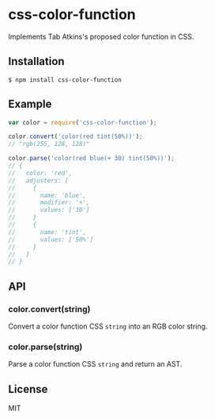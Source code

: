 
# css-color-function
  
  Implements Tab Atkins's proposed color function in CSS.

## Installation

    $ npm install css-color-function

## Example

```js
var color = require('css-color-function');

color.convert('color(red tint(50%))');
// "rgb(255, 128, 128)"

color.parse('color(red blue(+ 30) tint(50%))');
// {
//   color: 'red',
//   adjusters: [
//     {
//       name: 'blue',
//       modifier: '+',
//       values: ['30']
//     }
//     {
//       name: 'tint',
//       values: ['50%']
//     }
//   ]
// }
```

## API

### color.convert(string)

  Convert a color function CSS `string` into an RGB color string.

### color.parse(string)

  Parse a color function CSS `string` and return an AST.

## License

  MIT
